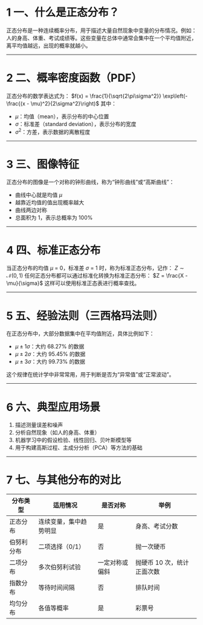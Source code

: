 
# 1 **一、什么是正态分布？**

正态分布是一种连续概率分布，用于描述大量自然现象中变量的分布情况。例如：人的身高、体重、考试成绩等。这些变量在总体中通常会集中在一个平均值附近，离平均值越远，出现的概率就越小。

---

# 2 **二、概率密度函数（PDF）**

正态分布的数学表达式为：
$f(x) = \frac{1}{\sqrt{2\pi\sigma^2}} \exp\left(-\frac{(x - \mu)^2}{2\sigma^2}\right)$
其中：
- $\mu$：均值（mean），表示分布的中心位置
- $\sigma$：标准差（standard deviation），表示分布的宽度
- $\sigma^2$：方差，表示数据的离散程度

---

# 3 **三、图像特征**

正态分布的图像是一个对称的钟形曲线，称为“钟形曲线”或“高斯曲线”：
- 曲线中心就是均值 $\mu$
- 越靠近均值的值出现概率越大
- 曲线两边对称
- 总面积为 1，表示总概率为 100%

---

# 4 **四、标准正态分布**

  
当正态分布的均值 $\mu$ = 0，标准差 $\sigma$ = 1 时，称为标准正态分布，记作：
$Z \sim \mathcal{N}(0, 1)$
任何正态分布都可以通过标准化转换为标准正态分布：
$Z = \frac{X - \mu}{\sigma}$
这样可以使用标准正态表进行概率查找。

---

# 5 **五、经验法则（三西格玛法则）**

在正态分布中，大部分数据集中在平均值附近，具体比例如下：
- $\mu \pm 1\sigma$：大约 68.27% 的数据
- $\mu \pm 2\sigma$：大约 95.45% 的数据
- $\mu \pm 3\sigma$：大约 99.73% 的数据

这个规律在统计学中非常常用，用于判断是否为“异常值”或“正常波动”。

---

# 6 **六、典型应用场景**

1. 描述测量误差和噪声
2. 分析自然现象（如人的身高、体重）
3. 机器学习中的假设检验、线性回归、贝叶斯模型等
4. 用于构建高斯过程、主成分分析（PCA）等方法的基础

---

# 7 **七、与其他分布的对比**

| **分布类型** | **适用情况**    | **是否对称** | **举例**          |
| -------- | ----------- | -------- | --------------- |
| 正态分布     | 连续变量，集中趋势明显 | 是        | 身高、考试分数         |
| 伯努利分布    | 二项选择（0/1）   | 否        | 抛一次硬币           |
| 二项分布     | 多次伯努利试验     | 一定对称或偏斜  | 抛硬币 10 次，统计正面次数 |
| 指数分布     | 等待时间间隔      | 否        | 排队时间            |
| 均匀分布     | 各值等概率       | 是        | 彩票号             |
